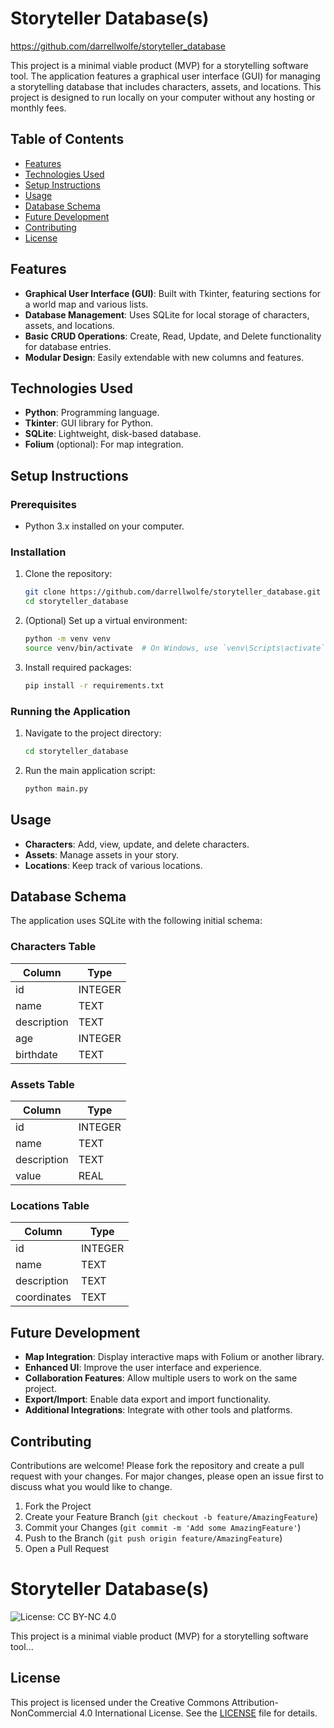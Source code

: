 # Storyteller Database(s)
https://github.com/darrellwolfe/storyteller_database


This project is a minimal viable product (MVP) for a storytelling software tool. The application features a graphical user interface (GUI) for managing a storytelling database that includes characters, assets, and locations. This project is designed to run locally on your computer without any hosting or monthly fees.

## Table of Contents

- [Features](#features)
- [Technologies Used](#technologies-used)
- [Setup Instructions](#setup-instructions)
- [Usage](#usage)
- [Database Schema](#database-schema)
- [Future Development](#future-development)
- [Contributing](#contributing)
- [License](#license)

## Features

- **Graphical User Interface (GUI)**: Built with Tkinter, featuring sections for a world map and various lists.
- **Database Management**: Uses SQLite for local storage of characters, assets, and locations.
- **Basic CRUD Operations**: Create, Read, Update, and Delete functionality for database entries.
- **Modular Design**: Easily extendable with new columns and features.

## Technologies Used

- **Python**: Programming language.
- **Tkinter**: GUI library for Python.
- **SQLite**: Lightweight, disk-based database.
- **Folium** (optional): For map integration.

## Setup Instructions

### Prerequisites

- Python 3.x installed on your computer.

### Installation

1. Clone the repository:
    ```bash
    git clone https://github.com/darrellwolfe/storyteller_database.git
    cd storyteller_database
    ```

2. (Optional) Set up a virtual environment:
    ```bash
    python -m venv venv
    source venv/bin/activate  # On Windows, use `venv\Scripts\activate`
    ```

3. Install required packages:
    ```bash
    pip install -r requirements.txt
    ```

### Running the Application

1. Navigate to the project directory:
    ```bash
    cd storyteller_database
    ```

2. Run the main application script:
    ```bash
    python main.py
    ```

## Usage

- **Characters**: Add, view, update, and delete characters.
- **Assets**: Manage assets in your story.
- **Locations**: Keep track of various locations.

## Database Schema

The application uses SQLite with the following initial schema:

### Characters Table
| Column     | Type    |
|------------|---------|
| id         | INTEGER |
| name       | TEXT    |
| description| TEXT    |
| age        | INTEGER |
| birthdate  | TEXT    |

### Assets Table
| Column     | Type    |
|------------|---------|
| id         | INTEGER |
| name       | TEXT    |
| description| TEXT    |
| value      | REAL    |

### Locations Table
| Column     | Type    |
|------------|---------|
| id         | INTEGER |
| name       | TEXT    |
| description| TEXT    |
| coordinates| TEXT    |

## Future Development

- **Map Integration**: Display interactive maps with Folium or another library.
- **Enhanced UI**: Improve the user interface and experience.
- **Collaboration Features**: Allow multiple users to work on the same project.
- **Export/Import**: Enable data export and import functionality.
- **Additional Integrations**: Integrate with other tools and platforms.

## Contributing

Contributions are welcome! Please fork the repository and create a pull request with your changes. For major changes, please open an issue first to discuss what you would like to change.

1. Fork the Project
2. Create your Feature Branch (`git checkout -b feature/AmazingFeature`)
3. Commit your Changes (`git commit -m 'Add some AmazingFeature'`)
4. Push to the Branch (`git push origin feature/AmazingFeature`)
5. Open a Pull Request

# Storyteller Database(s)

![License: CC BY-NC 4.0](https://img.shields.io/badge/License-CC%20BY--NC%204.0-lightgrey.svg)

This project is a minimal viable product (MVP) for a storytelling software tool...

## License

This project is licensed under the Creative Commons Attribution-NonCommercial 4.0 International License. See the [LICENSE](LICENSE) file for details.


